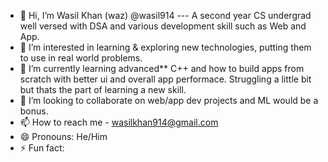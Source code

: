 - 👋 Hi, I’m Wasil Khan (waz) @wasil914 --- A second year CS undergrad well versed with DSA and various development skill such as Web and App.
- 👀 I’m interested in learning & exploring new technologies, putting them to use in real world problems.
- 🌱 I’m currently learning  advanced** C++ and how to build apps from scratch with better ui and overall app performace. Struggling a little bit but thats the part of learning a new skill.
- 💞️ I’m looking to collaborate on web/app dev projects and ML would be a bonus.
- 📫 How to reach me - wasilkhan914@gmail.com
- 😄 Pronouns: He/Him
- ⚡ Fun fact: 

<!---
wasil914/wasil914 is a ✨ special ✨ repository because its `README.md` (this file) appears on your GitHub profile.
You can click the Preview link to take a look at your changes.
--->
